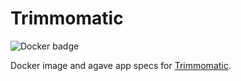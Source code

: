 # Trimmomatic

![Docker badge](https://img.shields.io/badge/ImageInfo-_474.7_MB/9_Layers_-blue.svg?style=flat-square)

Docker image and agave app specs for <a href="http://www.usadellab.org/cms/?page=trimmomatic">Trimmomatic</a>.
